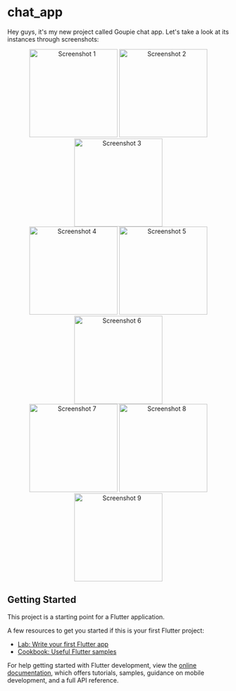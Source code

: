# chat_app

Hey guys, it's my new project called Goupie chat app. Let's take a look at its instances through screenshots:

<div align="center">
  <img src="https://github.com/sanyogsr/chat-app-flutter-firebase/assets/109460363/dc57c770-cd0c-4ba3-a8d6-9b99fec72a70" width="200" alt="Screenshot 1">
  <img src="https://github.com/sanyogsr/chat-app-flutter-firebase/assets/109460363/8cae5220-7d92-4c5a-b824-f9672242fc52" width="200" alt="Screenshot 2">
  <img src="https://github.com/sanyogsr/chat-app-flutter-firebase/assets/109460363/fca842ec-9c71-4e7d-9b2a-0b85c095619d" width="200" alt="Screenshot 3">
</div>

<div align="center">
  <img src="https://github.com/sanyogsr/chat-app-flutter-firebase/assets/109460363/452d6e56-55b5-4092-8dc2-1cd9480e2545" width="200" alt="Screenshot 4">
  <img src="https://github.com/sanyogsr/chat-app-flutter-firebase/assets/109460363/bf8d5b96-cb9b-4a71-87d5-1c41353e514c" width="200" alt="Screenshot 5">
  <img src="https://github.com/sanyogsr/chat-app-flutter-firebase/assets/109460363/dbc34682-3aa0-4e69-8559-45041daa480d" width="200" alt="Screenshot 6">
</div>

<div align="center">
  <img src="https://github.com/sanyogsr/chat-app-flutter-firebase/assets/109460363/bd699b29-5bd5-4de7-8023-3171cb00bfac" width="200" alt="Screenshot 7">
  <img src="https://github.com/sanyogsr/chat-app-flutter-firebase/assets/109460363/bffeef67-9cf4-4814-ac97-e48781a1d444" width="200" alt="Screenshot 8">
  <img src="https://github.com/sanyogsr/chat-app-flutter-firebase/assets/109460363/c7ffad98-8c10-483b-9501-9e60ef02bc1d" width="200" alt="Screenshot 9">
</div>

## Getting Started

This project is a starting point for a Flutter application.

A few resources to get you started if this is your first Flutter project:

- [Lab: Write your first Flutter app](https://docs.flutter.dev/get-started/codelab)
- [Cookbook: Useful Flutter samples](https://docs.flutter.dev/cookbook)

For help getting started with Flutter development, view the
[online documentation](https://docs.flutter.dev/), which offers tutorials,
samples, guidance on mobile development, and a full API reference.
